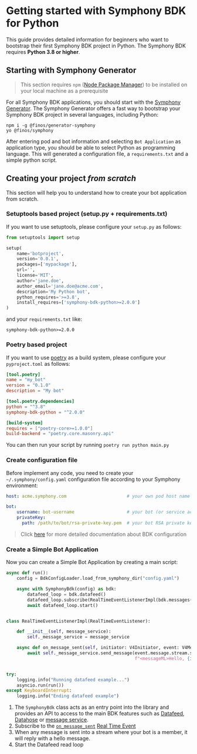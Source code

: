 # Getting started with Symphony BDK for Python

This guide provides detailed information for beginners who want to bootstrap their first Symphony BDK project
in Python. The Symphony BDK requires **Python 3.8 or higher**.

## Starting with Symphony Generator
> This section requires `npm` ([Node Package Manager](https://www.npmjs.com/)) to be installed on your local machine as a prerequisite

For all Symphony BDK applications, you should start with the [Symphony Generator](https://github.com/finos/generator-symphony).
The Symphony Generator offers a fast way to bootstrap your Symphony BDK project in several languages, including Python:
```
npm i -g @finos/generator-symphony
yo @finos/symphony
```
After entering pod and bot information and selecting `Bot Application` as application type, you should be able to select
Python as programming language. This will generated a configuration file, a `requirements.txt` and a simple python script.

## Creating your project _from scratch_
This section will help you to understand how to create your bot application from scratch.

### Setuptools based project (setup.py + requirements.txt)
If you want to use setuptools, please configure your `setup.py` as follows:
```python
from setuptools import setup

setup(
    name='botproject',
    version='0.0.1',
    packages=['mypackage'],
    url='',
    license='MIT',
    author='jane.doe',
    author_email='jane.doe@acme.com',
    description='My Python bot',
    python_requires='>=3.8',
    install_requires=['symphony-bdk-python>=2.0.0']
)

```
and your `requirements.txt` like:
```
symphony-bdk-python>=2.0.0
```

### Poetry based project
If you want to use [poetry](https://python-poetry.org/) as a build system, please configure your `pyproject.toml` as follows:
```toml
[tool.poetry]
name = "my_bot"
version = "0.1.0"
description = "My bot"

[tool.poetry.dependencies]
python = "^3.8"
symphony-bdk-python = "^2.0.0"

[build-system]
requires = ["poetry-core>=1.0.0"]
build-backend = "poetry.core.masonry.api"
```

You can then run your script by running `poetry run python main.py`

### Create configuration file
Before implement any code, you need to create your `~/.symphony/config.yaml` configuration file according
to your Symphony environment:
```yaml
host: acme.symphony.com                       # your own pod host name

bot:
    username: bot-username                    # your bot (or service account) username
    privateKey:
      path: /path/to/bot/rsa-private-key.pem  # your bot RSA private key
```
> Click [here](./configuration.md) for more detailed documentation about BDK configuration

### Create a Simple Bot Application
Now you can create a Simple Bot Application by creating a main script:

```python
async def run():
    config = BdkConfigLoader.load_from_symphony_dir("config.yaml")

    async with SymphonyBdk(config) as bdk:
        datafeed_loop = bdk.datafeed()
        datafeed_loop.subscribe(RealTimeEventListenerImpl(bdk.messages()))
        await datafeed_loop.start()


class RealTimeEventListenerImpl(RealTimeEventListener):

    def __init__(self, message_service):
        self._message_service = message_service

    async def on_message_sent(self, initiator: V4Initiator, event: V4MessageSent):
        await self._message_service.send_message(event.message.stream.stream_id,
                                                 f"<messageML>Hello, {initiator.user.display_name}!</messageML>")


try:
    logging.info("Running datafeed example...")
    asyncio.run(run())
except KeyboardInterrupt:
    logging.info("Ending datafeed example")
```
1. The `SymphonyBdk` class acts as an entry point into the library and provides an API to access
to the main BDK features such as [Datafeed](./datafeed.md), [Datahose](./datafeed.md) or [message service](./message_service.md).
2. Subscribe to the [`on_message_sent`](https://docs.developers.symphony.com/building-bots-on-symphony/datafeed/real-time-events#message-sent)
[Real Time Event](https://docs.developers.symphony.com/building-bots-on-symphony/datafeed/real-time-events)
3. When any message is sent into a stream where your bot is a member, it will reply with a hello message.
4. Start the Datafeed read loop

